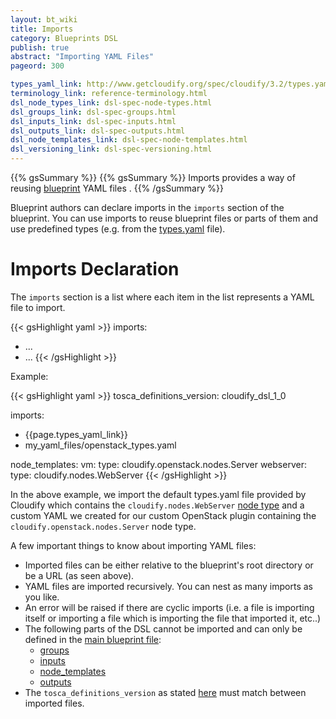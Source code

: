 ```yaml
---
layout: bt_wiki
title: Imports
category: Blueprints DSL
publish: true
abstract: "Importing YAML Files"
pageord: 300

types_yaml_link: http://www.getcloudify.org/spec/cloudify/3.2/types.yaml
terminology_link: reference-terminology.html
dsl_node_types_link: dsl-spec-node-types.html
dsl_groups_link: dsl-spec-groups.html
dsl_inputs_link: dsl-spec-inputs.html
dsl_outputs_link: dsl-spec-outputs.html
dsl_node_templates_link: dsl-spec-node-templates.html
dsl_versioning_link: dsl-spec-versioning.html
---
```

{{% gsSummary %}}
{{% gsSummary %}}
Imports provides a way of reusing [blueprint]({{page.terminology_link}}#blueprint) YAML files .
{{% /gsSummary %}}

Blueprint authors can declare imports in the `imports` section of the blueprint. You can use imports to reuse blueprint files or parts of them and use predefined types (e.g. from the [types.yaml]({{page.types_yaml_link}}) file).

# Imports Declaration

The `imports` section is a list where each item in the list represents a YAML file to import.

{{< gsHighlight  yaml >}}
imports:
  - ...
  - ...
{{< /gsHighlight >}}


Example:

{{< gsHighlight  yaml >}}
tosca_definitions_version: cloudify_dsl_1_0

imports:
  - {{page.types_yaml_link}}
  - my_yaml_files/openstack_types.yaml

node_templates:
  vm:
    type: cloudify.openstack.nodes.Server
  webserver:
    type: cloudify.nodes.WebServer
{{< /gsHighlight >}}

In the above example, we import the default types.yaml file provided by Cloudify which contains the `cloudify.nodes.WebServer` [node type]({{page.dsl_node_types_link}}) and a custom YAML we created for our custom OpenStack plugin containing the `cloudify.openstack.nodes.Server` node type.

A few important things to know about importing YAML files:

* Imported files can be either relative to the blueprint's root directory or be a URL (as seen above).
* YAML files are imported recursively. You can nest as many imports as you like.
* An error will be raised if there are cyclic imports (i.e. a file is importing itself or importing a file which is importing the file that imported it, etc..)
* The following parts of the DSL cannot be imported and can only be defined in the [main blueprint file]({{page.terminology_link}}#main-blueprint-file):
    * [groups]({{page.dsl_groups_link}})
    * [inputs]({{page.dsl_inputs_link}})
    * [node_templates]({{page.dsl_node_templates_link}})
    * [outputs]({{page.dsl_outputs_link}})
* The `tosca_definitions_version` as stated [here]({{page.dsl_versioning_link}}) must match between imported files.